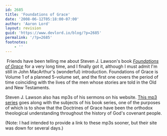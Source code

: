 ```yaml
---
id: 2685
title: 'Foundations of Grace'
date: '2008-06-12T05:18:00-07:00'
author: 'Aaron Lord'
layout: revision
guid: 'https://www.devlord.io/blog/?p=2685'
permalink: '/?p=2685'
footnotes:
    - ''
---
```


<a href="http://www.amazon.com/gp/product/1567690777?ie=UTF8&amp;tag=lbmusic&amp;linkCode=as2&amp;camp=1789&amp;creative=9325&amp;creativeASIN=1567690777"><img class="alignleft" src="http://bp0.blogger.com/_OZWxOfjIgdA/SFC1vvFg8DI/AAAAAAAAABM/FFkvz6vcYeg/s320/foundations.jpg" alt="" border="0" /></a><img src="http://www.assoc-amazon.com/e/ir?t=lbmusic&amp;l=as2&amp;o=1&amp;a=1567690777" alt="" width="1" height="1" border="0" /> Friends have been telling me about Steven J. Lawson's book <a href="http://www.amazon.com/gp/product/1567690777?ie=UTF8&amp;tag=lbmusic&amp;linkCode=as2&amp;camp=1789&amp;creative=9325&amp;creativeASIN=1567690777"><span style="font-style: italic;">Foundations of Grace</span></a><img src="http://www.assoc-amazon.com/e/ir?t=lbmusic&amp;l=as2&amp;o=1&amp;a=1567690777" alt="" width="1" height="1" border="0" /> for a very long time, and I finally got it, although I must admit I'm still in John MacArthur's (wonderful) introduction. Foundations of Grace is Volume 1 of a planned 5-volume set, and the first one covers the period of time coinciding with the lives of the men whose stories are told in the Old and New Testaments.

Steven J. Lawson also has mp3s of his sermons on his website. <a href="http://www.newreformationministries.org/audio/mens-seminary/">This mp3 series</a> goes along with the subjects of his book series, one of the purposes of which is to show that the Doctrines of Grace have been the orthodox theological understanding throughout the history of God's covenant people.

(Note: I had intended to provide a link to these mp3s sooner, but their site was down for several days.)

<img src="http://www.assoc-amazon.com/s/noscript?tag=lbmusic" alt="" />
<div class="blogger-post-footer"><img src="https://blogger.googleusercontent.com/tracker/2602771351651662379-7011197885059305551?l=mustfollow.blogspot.com" alt="" width="1" height="1" /></div>